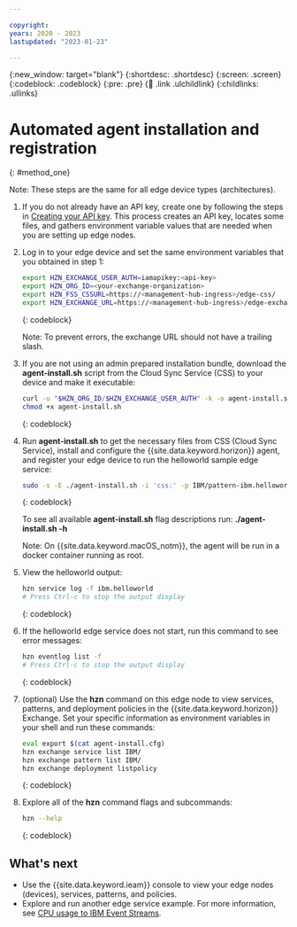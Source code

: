 ```yaml
---

copyright:
years: 2020 - 2023
lastupdated: "2023-01-23"

---
```


{:new_window: target="blank"}
{:shortdesc: .shortdesc}
{:screen: .screen}
{:codeblock: .codeblock}
{:pre: .pre}
{:child: .link .ulchildlink}
{:childlinks: .ullinks}

# Automated agent installation and registration
{: #method_one}

Note: These steps are the same for all edge device types (architectures).

1. If you do not already have an API key, create one by following the steps in [Creating your API key](../hub/prepare_for_edge_nodes.md). This process creates an API key, locates some files, and gathers environment variable values that are needed when you are setting up edge nodes.

2. Log in to your edge device and set the same environment variables that you obtained in step 1:

   ```bash
   export HZN_EXCHANGE_USER_AUTH=iamapikey:<api-key>
   export HZN_ORG_ID=<your-exchange-organization>
   export HZN_FSS_CSSURL=https://<management-hub-ingress>/edge-css/
   export HZN_EXCHANGE_URL=https://<management-hub-ingress>/edge-exchange/v1
   ```
   {: codeblock}

   Note: To prevent errors, the exchange URL should not have a trailing slash.

3. If you are not using an admin prepared installation bundle, download the **agent-install.sh** script from the Cloud Sync Service (CSS) to your device and make it executable:

   ```bash
   curl -u "$HZN_ORG_ID/$HZN_EXCHANGE_USER_AUTH" -k -o agent-install.sh $HZN_FSS_CSSURL/api/v1/objects/IBM/agent_files/agent-install.sh/data
   chmod +x agent-install.sh
   ```
   {: codeblock}

4. Run **agent-install.sh** to get the necessary files from CSS (Cloud Sync Service), install and configure the {{site.data.keyword.horizon}} agent, and register your edge device to run the helloworld sample edge service:

   ```bash
   sudo -s -E ./agent-install.sh -i 'css:' -p IBM/pattern-ibm.helloworld -w '*' -T 120
   ```
   {: codeblock}

   To see all available **agent-install.sh** flag descriptions run: **./agent-install.sh -h**

   Note: On {{site.data.keyword.macOS_notm}}, the agent will be run in a docker container running as root.

5. View the helloworld output:

   ```bash
   hzn service log -f ibm.helloworld
   # Press Ctrl-c to stop the output display
   ```
   {: codeblock}

6. If the helloworld edge service does not start, run this command to see error messages:

   ```bash
   hzn eventlog list -f
   # Press Ctrl-c to stop the output display
   ```
   {: codeblock}

7. (optional) Use the **hzn** command on this edge node to view services, patterns, and deployment policies in the {{site.data.keyword.horizon}} Exchange. Set your specific information as environment variables in your shell and run these commands:

   ```bash
   eval export $(cat agent-install.cfg)
   hzn exchange service list IBM/
   hzn exchange pattern list IBM/
   hzn exchange deployment listpolicy
   ```
   {: codeblock}

8. Explore all of the **hzn** command flags and subcommands:

   ```bash
   hzn --help
   ```
   {: codeblock}

## What's next

* Use the {{site.data.keyword.ieam}} console to view your edge nodes (devices), services, patterns, and policies.
* Explore and run another edge service example. For more information, see [CPU usage to IBM Event Streams](../using_edge_services/cpu_load_example.md).
